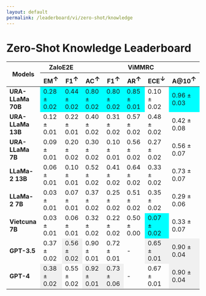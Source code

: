 ```yaml
---
layout: default
permalink: /leaderboard/vi/zero-shot/knowledge
---
```

# Zero-Shot Knowledge Leaderboard

<table class="table table-bordered table-sm w-100 dtHorizontalTable" cellspacing="0">
<thead>
<tr>
<th rowspan="2" class="text-center align-middle"><b>Models</b></th>
<th colspan="2" class="text-center"><b>ZaloE2E</b></th>
<th colspan="5" class="text-center"><b>ViMMRC</b></th>
</tr>
<tr>
<th class="text-center"><b>EM<span style="vertical-align: super;">↑</span></b></th>
<th class="text-center"><b>F1<span style="vertical-align: super;">↑</span></b></th>
<th class="text-center"><b>AC<span style="vertical-align: super;">↑</span></b></th>
<th class="text-center"><b>F1<span style="vertical-align: super;">↑</span></b></th>
<th class="text-center"><b>AR<span style="vertical-align: super;">↑</span></b></th>
<th class="text-center"><b>ECE<span style="vertical-align: super;">↓</span></b></th>
<th class="text-center"><b>A@10<span style="vertical-align: super;">↑</span></b></th>
</tr>
</thead>
<tbody>
<tr>
<td class="text-center"><b>URA-LLaMa 70B</b></td>
<td class="text-center" style="background-color: cyan;">0.28 ± 0.02</td>
<td class="text-center" style="background-color: cyan;">0.44 ± 0.02</td>
<td class="text-center" style="background-color: cyan;">0.80 ± 0.02</td>
<td class="text-center" style="background-color: cyan;">0.80 ± 0.02</td>
<td class="text-center" style="background-color: cyan;">0.85 ± 0.01</td>
<td class="text-center">0.10 ± 0.02</td>
<td class="text-center" style="background-color: cyan;">0.96 ± 0.03</td>
</tr>
<tr>
<td class="text-center"><b>URA-LLaMa 13B</b></td>
<td class="text-center">0.12 ± 0.01</td>
<td class="text-center">0.22 ± 0.01</td>
<td class="text-center">0.40 ± 0.02</td>
<td class="text-center">0.31 ± 0.02</td>
<td class="text-center">0.57 ± 0.02</td>
<td class="text-center">0.48 ± 0.02</td>
<td class="text-center">0.42 ± 0.08</td>
</tr>
<tr>
<td class="text-center"><b>URA-LLaMa 7B</b></td>
<td class="text-center">0.09 ± 0.01</td>
<td class="text-center">0.20 ± 0.02</td>
<td class="text-center">0.30 ± 0.02</td>
<td class="text-center">0.10 ± 0.01</td>
<td class="text-center">0.56 ± 0.02</td>
<td class="text-center">0.27 ± 0.02</td>
<td class="text-center">0.56 ± 0.07</td>
</tr>
<tr>
<td class="text-center"><b>LLaMa-2 13B</b></td>
<td class="text-center">0.06 ± 0.01</td>
<td class="text-center">0.10 ± 0.01</td>
<td class="text-center">0.52 ± 0.02</td>
<td class="text-center">0.41 ± 0.02</td>
<td class="text-center">0.64 ± 0.02</td>
<td class="text-center">0.33 ± 0.02</td>
<td class="text-center">0.73 ± 0.07</td>
</tr>
<tr>
<td class="text-center"><b>LLaMa-2 7B</b></td>
<td class="text-center">0.03 ± 0.01</td>
<td class="text-center">0.07 ± 0.01</td>
<td class="text-center">0.37 ± 0.02</td>
<td class="text-center">0.25 ± 0.02</td>
<td class="text-center">0.51 ± 0.02</td>
<td class="text-center">0.35 ± 0.02</td>
<td class="text-center">0.29 ± 0.06</td>
</tr>
<tr>
<td class="text-center"><b>Vietcuna 7B</b></td>
<td class="text-center">0.03 ± 0.01</td>
<td class="text-center">0.06 ± 0.01</td>
<td class="text-center">0.32 ± 0.02</td>
<td class="text-center">0.22 ± 0.02</td>
<td class="text-center">0.50 ± 0.00</td>
<td class="text-center" style="background-color: cyan;">0.07 ± 0.02</td>
<td class="text-center">0.33 ± 0.07</td>
</tr>
<tr>
<td class="text-center"><b>GPT-3.5</b></td>
<td class="text-center">0.37 ± 0.02</td>
<td class="text-center" style="background-color: #f0f0f0;">0.56 ± 0.02</td>
<td class="text-center">0.90 ± 0.01</td>
<td class="text-center">0.72 ± 0.01</td>
<td class="text-center">-</td>
<td class="text-center" style="background-color: #f0f0f0;">0.65 ± 0.01</td>
<td class="text-center" style="background-color: #f0f0f0;">0.90 ± 0.04</td>
</tr>
<tr>
<td class="text-center"><b>GPT-4</b></td>
<td class="text-center" style="background-color: #f0f0f0;">0.38 ± 0.02</td>
<td class="text-center">0.55 ± 0.02</td>
<td class="text-center" style="background-color: #f0f0f0;">0.92 ± 0.01</td>
<td class="text-center" style="background-color: #f0f0f0;">0.73 ± 0.06</td>
<td class="text-center">-</td>
<td class="text-center">0.67 ± 0.01</td>
<td class="text-center" style="background-color: #f0f0f0;">0.90 ± 0.04</td>
</tr>
</tbody>
</table>
